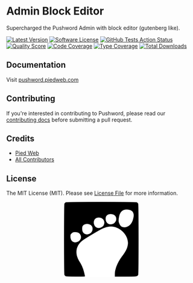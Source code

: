# Admin Block Editor

Supercharged the Pushword Admin with block editor (gutenberg like).

[![Latest Version](https://img.shields.io/github/tag/pushword/pushword.svg?style=flat&label=release)](https://github.com/Pushword/Pushword/tags)
[![Software License](https://img.shields.io/badge/license-MIT-brightgreen.svg?style=flat)](LICENSE)
[![GitHub Tests Action Status](https://img.shields.io/github/actions/workflow/status/Pushword/Pushword/run-tests.yml?branch=main)](https://github.com/Pushword/Pushword/actions)
[![Quality Score](https://img.shields.io/scrutinizer/g/pushword/pushword.svg?style=flat)](https://scrutinizer-ci.com/g/pushword/pushword)
[![Code Coverage](https://codecov.io/gh/Pushword/Pushword/branch/main/graph/badge.svg)](https://codecov.io/gh/Pushword/Pushword/branch/main)
[![Type Coverage](https://shepherd.dev/github/pushword/pushword/coverage.svg)](https://shepherd.dev/github/pushword/pushword)
[![Total Downloads](https://img.shields.io/packagist/dt/pushword/core.svg?style=flat)](https://packagist.org/packages/pushword/core)

## Documentation

Visit [pushword.piedweb.com](https://pushword.piedweb.com/extension/admin-block-editor)

## Contributing

If you're interested in contributing to Pushword, please read our [contributing docs](https://pushword.piedweb.com/contribute) before submitting a pull request.

## Credits

-   [Pied Web](https://piedweb.com)
-   [All Contributors](https://github.com/Pushword/Core/graphs/contributors)

## License

The MIT License (MIT). Please see [License File](https://pushword.piedweb.com/license#license) for more information.

<p align="center"><a href="https://dev.piedweb.com" rel="dofollow">
<img src="https://raw.githubusercontent.com/Pushword/Pushword/f5021f4c5d5d3ab3f2858ec2e4bdd70818806c6a/packages/admin/src/Resources/assets/logo.svg" width="200" height="200" alt="PHP Packages Open Source" />
</a></p>

